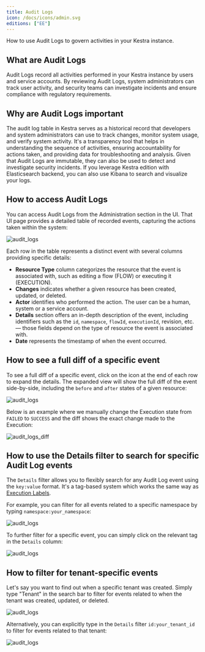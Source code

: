 ```yaml
---
title: Audit Logs
icon: /docs/icons/admin.svg
editions: ["EE"]
---
```


How to use Audit Logs to govern activities in your Kestra instance.


## What are Audit Logs

Audit Logs record all activities performed in your Kestra instance by users and service accounts. By reviewing Audit Logs, system administrators can track user activity, and security teams can investigate incidents and ensure compliance with regulatory requirements.

## Why are Audit Logs important

The audit log table in Kestra serves as a historical record that developers and system administrators can use to track changes, monitor system usage, and verify system activity. It's a transparency tool that helps in understanding the sequence of activities, ensuring accountability for actions taken, and providing data for troubleshooting and analysis. Given that Audit Logs are immutable, they can also be used to detect and investigate security incidents. If you leverage Kestra edition with Elasticsearch backend, you can also use Kibana to search and visualize your logs.

## How to access Audit Logs

You can access Audit Logs from the Administration section in the UI. That UI page provides a detailed table of recorded events, capturing the actions taken within the system:

![audit_logs](/docs/concepts/audit_logs.png)

Each row in the table represents a distinct event with several columns providing specific details:

- **Resource Type** column categorizes the resource that the event is associated with, such as editing a flow (FLOW) or executing it (EXECUTION).
- **Changes** indicates whether a given resource has been created, updated, or deleted.
- **Actor** identifies who performed the action. The user can be a human, system or a service account.
- **Details** section offers an in-depth description of the event, including identifiers such as the `id`, `namespace`, `flowId`, `executionId`, revision, etc. — those fields depend on the type of resource the event is associated with.
- **Date** represents the timestamp of when the event occurred.

## How to see a full diff of a specific event

To see a full diff of a specific event, click on the icon at the end of each row to expand the details. The expanded view will show the full diff of the event side-by-side, including the `before` and `after` states of a given resource:

![audit_logs](/docs/enterprise/audit_logs/audit_log_5.png)

Below is an example where we manually change the Execution state from `FAILED` to `SUCCESS` and the diff shows the exact change made to the Execution:

![audit_logs_diff](/docs/enterprise/audit_logs/audit_logs_diff.gif)

## How to use the Details filter to search for specific Audit Log events

The `Details` filter allows you to flexibly search for any Audit Log event using the `key:value` format. It's a tag-based system which works the same way as [Execution Labels](../04.workflow-components/08.labels.md).

For example, you can filter for all events related to a specific namespace by typing `namespace:your_namespace`:

![audit_logs](/docs/enterprise/audit_logs/audit_log_1.png)

To further filter for a specific event, you can simply click on the relevant tag in the `Details` column:

![audit_logs](/docs/enterprise/audit_logs/audit_log_2.png)

## How to filter for tenant-specific events

Let's say you want to find out when a specific tenant was created. Simply type "Tenant" in the search bar to filter for events related to when the tenant was created, updated, or deleted.

![audit_logs](/docs/enterprise/audit_logs/audit_log_3.png)

Alternatively, you can explicitly type in the `Details` filter `id:your_tenant_id` to filter for events related to that tenant:

![audit_logs](/docs/enterprise/audit_logs/audit_log_4.png)

